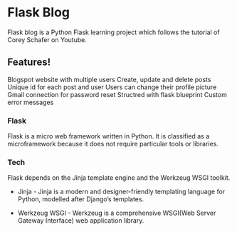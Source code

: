 # Flask Blog
Flask blog is a Python Flask learning project which follows the tutorial of Corey Schafer on Youtube.

## Features!

Blogspot website with multiple users
Create, update and delete posts
Unique id for each post and user
Users can change their profile picture
Gmail connection for password reset
Structred with flask blueprint
Custom error messages

### Flask
Flask is a micro web framework written in Python. 
It is classified as a microframework because it does not require particular tools or libraries. 

### Tech
Flask depends on the Jinja template engine and the Werkzeug WSGI toolkit. 

- Jinja - Jinja is a modern and designer-friendly templating language for Python, modelled after Django’s templates.

- Werkzeug WSGI - Werkzeug is a comprehensive WSGI(Web Server Gateway Interface) web application library. 
